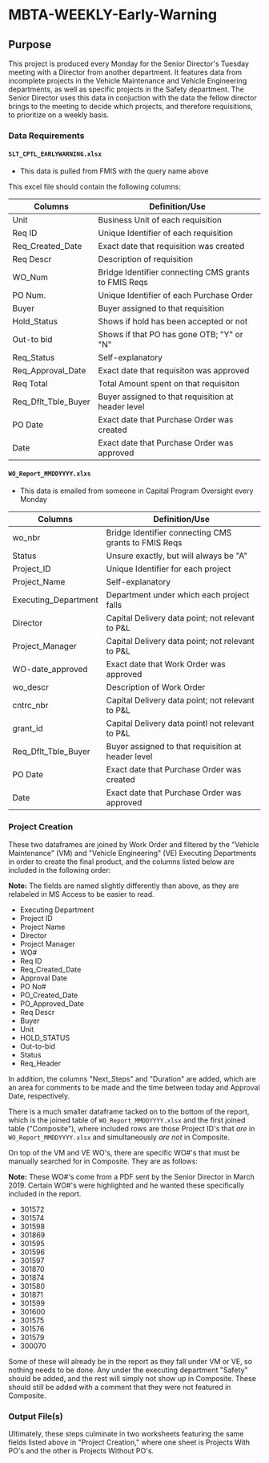 # MBTA-WEEKLY-Early-Warning

## Purpose

This project is produced every Monday for the Senior Director's Tuesday meeting with a Director from another department. It features data from incomplete projects in the Vehicle Maintenance and Vehicle Engineering departments, as well as specific projects in the Safety department. The Senior Director uses this data in conjuction with the data the fellow director brings to the meeting to decide which projects, and therefore requisitions, to prioritize on a weekly basis. 

### Data Requirements

#### `SLT_CPTL_EARLYWARNING.xlsx`

* This data is pulled from FMIS with the query name above

This excel file should contain the following columns:

| Columns                      | Definition/Use                                      |
| ---------------------------- | --------------------------------------------------- |
| Unit                         | Business Unit of each requisition                   |
| Req ID                       | Unique Identifier of each requisition               |
| Req_Created_Date             | Exact date that requisition was created             |
| Req Descr                    | Description of requisition                          |
| WO_Num                       | Bridge Identifier connecting CMS grants to FMIS Reqs|
| PO Num.                      | Unique Identifier of each Purchase Order            |
| Buyer                        | Buyer assigned to that requisition                  |
| Hold_Status                  | Shows if hold has been accepted or not              |
| Out-to bid                   | Shows if that PO has gone OTB; "Y" or "N"           |
| Req_Status                   | Self-explanatory                                    |
| Req_Approval_Date            | Exact date that requisiton was approved             |
| Req Total                    | Total Amount spent on that requisiton               |
| Req_Dflt_Tble_Buyer          | Buyer assigned to that requisition at header level  |
| PO Date                      | Exact date that Purchase Order was created          |
| Date                         | Exact date that Purchase Order was approved         |

#### `WO_Report_MMDDYYYY.xlxs`

* This data is emailed from someone in Capital Program Oversight every Monday

| Columns                      | Definition/Use                                      |
| ---------------------------- | --------------------------------------------------- |
| wo_nbr                       | Bridge Identifier connecting CMS grants to FMIS Reqs|
| Status                       | Unsure exactly, but will always be "A"              |
| Project_ID                   | Unique Identifier for each project                  |
| Project_Name                 | Self-explanatory                                    |
| Executing_Department         | Department under which each project falls           |
| Director                     | Capital Delivery data point; not relevant to P&L    |
| Project_Manager              | Capital Delivery data point; not relevant to P&L    |
| WO-date_approved             | Exact date that Work Order was approved             |
| wo_descr                     | Description of Work Order                           |
| cntrc_nbr                    | Capital Delivery data point; not relevant to P&L    |
| grant_id                     | Capital Delivery data pointl not relevant to P&L    |
| Req_Dflt_Tble_Buyer          | Buyer assigned to that requisition at header level  |
| PO Date                      | Exact date that Purchase Order was created          |
| Date                         | Exact date that Purchase Order was approved         |

### Project Creation

These two dataframes are joined by Work Order and filtered by the "Vehicle Maintenance" (VM) and "Vehicle Engineering" (VE) Executing Departments in order to create the final product, and the columns listed below are included in the following order:

**Note:** The fields are named slightly differently than above, as they are relabeled in MS Access to be easier to read.

* Executing Department
* Project ID
* Project Name
* Director
* Project Manager
* WO#
* Req ID
* Req_Created_Date
* Approval Date
* PO No#
* PO_Created_Date
* PO_Approved_Date
* Req Descr
* Buyer
* Unit
* HOLD_STATUS
* Out-to-bid
* Status
* Req_Header

In addition, the columns "Next_Steps" and "Duration" are added, which are an area for comments to be made and the time between today and Approval Date, respectively.

There is a much smaller dataframe tacked on to the bottom of the report, which is the joined table of `WO_Report_MMDDYYYY.xlsx` and the first joined table ("Composite"), where included rows are those Project ID's that *are* in `WO_Report_MMDDYYYY.xlsx` and simultaneously *are not* in Composite.

On top of the VM and VE WO's, there are specific WO#'s that must be manually searched for in Composite. They are as follows:

**Note:** These WO#'s come from a PDF sent by the Senior Director in March 2019. Certain WO#'s were highlighted and he wanted these specifically included in the report.

* 301572
* 301574
* 301598
* 301869
* 301595
* 301596
* 301597
* 301870
* 301874
* 301580
* 301871
* 301599
* 301600
* 301575
* 301576
* 301579
* 300070

Some of these will already be in the report as they fall under VM or VE, so nothing needs to be done. Any under the executing department "Safety" should be added, and the rest will simply not show up in Composite. These should still be added with a comment that they were not featured in Composite.

### Output File(s)

Ultimately, these steps culminate in two worksheets featuring the same fields listed above in "Project Creation," where one sheet is Projects With PO's and the other is Projects Without PO's. 



